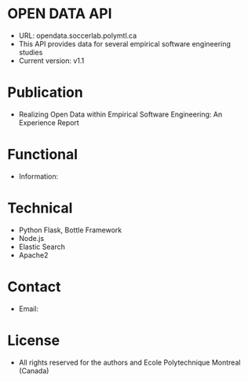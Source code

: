 # OPEN DATA API
- URL: opendata.soccerlab.polymtl.ca
- This API provides data for several empirical software engineering studies
- Current version: v1.1

# Publication
- Realizing Open Data within Empirical Software Engineering: An Experience Report

# Functional
- Information:

# Technical
- Python Flask, Bottle Framework
- Node.js
- Elastic Search
- Apache2

# Contact
- Email:

# License
- All rights reserved for the authors and Ecole Polytechnique Montreal (Canada)
